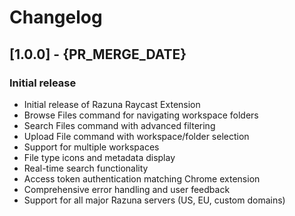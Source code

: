 # Changelog

## [1.0.0] - {PR_MERGE_DATE}

### Initial release
- Initial release of Razuna Raycast Extension
- Browse Files command for navigating workspace folders
- Search Files command with advanced filtering
- Upload File command with workspace/folder selection
- Support for multiple workspaces
- File type icons and metadata display
- Real-time search functionality
- Access token authentication matching Chrome extension
- Comprehensive error handling and user feedback
- Support for all major Razuna servers (US, EU, custom domains)
